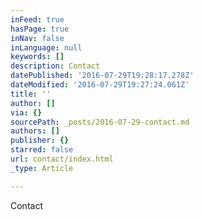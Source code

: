 ```yaml
---
inFeed: true
hasPage: true
inNav: false
inLanguage: null
keywords: []
description: Contact
datePublished: '2016-07-29T19:28:17.278Z'
dateModified: '2016-07-29T19:27:24.061Z'
title: ''
author: []
via: {}
sourcePath: _posts/2016-07-29-contact.md
authors: []
publisher: {}
starred: false
url: contact/index.html
_type: Article

---
```

Contact